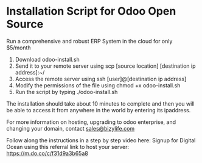 # Installation Script for Odoo Open Source
Run a comprehensive and robust ERP System in the cloud for only $5/month

1. Download odoo-install.sh
2. Send it to your remote server using scp \[source location] \[destination ip address]:~/
3. Access the remote server using ssh \[user]@\[destination ip address]
4. Modify the permissions of the file using chmod +x odoo-install.sh
5. Run the script by typing ./odoo-install.sh

The installation should take about 10 minutes to complete and then you will be able to access it from
anywhere in the world by entering its ipaddress.

For more information on hosting, upgrading to odoo enterprise, and changing your domain, contact sales@bizylife.com

Follow along the instructions in a step by step video here: 
Signup for Digital Ocean using this referral link to host your server: https://m.do.co/c/f31d9a3b65a8
